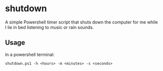 # shutdown
A simple Powershell timer script that shuts down the computer for me while I lie in bed listening to music or rain sounds.

## Usage
In a powershell terminal:
```
shutdown.ps1 -h <hours> -m <minutes> -s <seconds>
```
